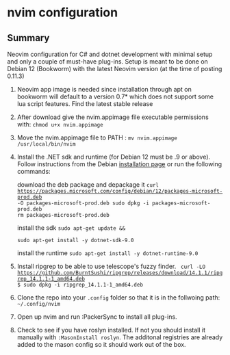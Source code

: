# nvim configuration
## Summary
Neovim configuration for C# and dotnet development with minimal setup and only a couple of must-have
plug-ins. Setup is meant to be done on Debian 12 (Bookworm) with the latest Neovim version (at the
time of posting 0.11.3)

1. Neovim app image is needed since installation through apt on bookworm will default to a version 0.7* which does not support some lua script features. Find the latest stable release
2. After download give the nvim.appimage file executable permissions with:
<code>chmod u+x nvim.appimage </code> 
3. Move the nvim.appimage file to PATH :
<code>mv nvim.appimage /usr/local/bin/nvim</code>
4. Install the .NET sdk and runtime (for Debian 12 must be .9 or above). Follow instructions 
from the Debian [installation page](https://learn.microsoft.com/en-us/dotnet/core/install/linux-debian?tabs=dotnet9)
or run the following commands:

    download the deb package and depackage it
    <code>curl https://packages.microsoft.com/config/debian/12/packages-microsoft-prod.deb -O packages-microsoft-prod.deb
    sudo dpkg -i packages-microsoft-prod.deb
    rm packages-microsoft-prod.deb
    </code>

    install the sdk
    <code>sudo apt-get update && \
    sudo apt-get install -y dotnet-sdk-9.0
    </code>

    install the runtime
    <code>sudo apt-get install -y dotnet-runtime-9.0
    </code>


5. Install ripgrep to be able to use telescope's fuzzy finder.
    <code>
    curl -LO https://github.com/BurntSushi/ripgrep/releases/download/14.1.1/ripgrep_14.1.1-1_amd64.deb
    $ sudo dpkg -i ripgrep_14.1.1-1_amd64.deb
    </code>
6. Clone the repo into your <code>.config</code> folder so that it is in the follwoing path:
    <code>~/.config/nvim</code>
7. Open up nvim and run :PackerSync to install all plug-ins.
8. Check to see if you have roslyn installed. If not you should install it manually with
<code>:MasonInstall roslyn</code>. The additonal registries are already added to the mason config
so it should work out of the box.

